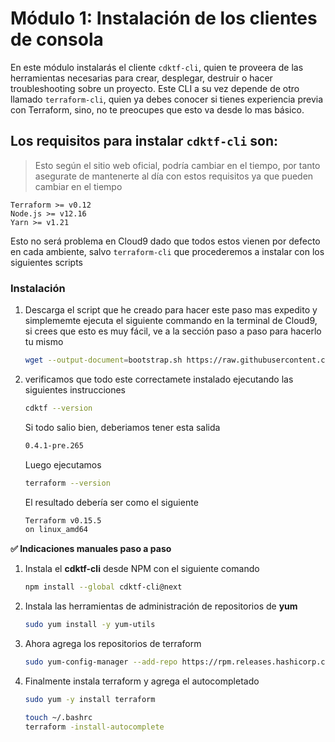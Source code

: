 # Módulo 1: Instalación de los clientes de consola

En este módulo instalarás el cliente `cdktf-cli`, quien te proveera de las herramientas necesarias para crear, desplegar, destruir o hacer troubleshooting sobre un proyecto. Este CLI a su vez depende de otro llamado `terraform-cli`, quien ya debes conocer si tienes experiencia previa con Terraform, sino, no te preocupes que esto va desde lo mas básico.

## Los requisitos para instalar `cdktf-cli` son:
> Esto según el sitio web oficial, podría cambiar en el tiempo, por tanto asegurate de mantenerte al día con estos requisitos ya que pueden cambiar en el tiempo

    Terraform >= v0.12
    Node.js >= v12.16
    Yarn >= v1.21
    
Esto no será problema en Cloud9 dado que todos estos vienen por defecto en cada ambiente, salvo `terraform-cli` que procederemos a instalar con los siguientes scripts

### Instalación


1. Descarga el script que he creado para hacer este paso mas expedito y simplememte ejecuta el siguiente commando en la terminal de Cloud9, si crees que esto es muy fácil, ve a la sección paso a paso para hacerlo tu mismo
    ```bash
    wget --output-document=bootstrap.sh https://raw.githubusercontent.com/hadock/CDKTF-From-Zero-to-Hero/master/Assets/scripts/bootstrap.sh && chmod u+x bootstrap.sh && ./bootstrap.sh
    ```

2. verificamos que todo este correctamete instalado ejecutando las siguientes instrucciones
    ```bash
    cdktf --version
    ```

    Si todo salio bien, deberiamos tener esta salida
    
    ```sh
    0.4.1-pre.265
    ```
    
    Luego ejecutamos 
    
    ```bash
    terraform --version
    ```
    
    El resultado debería ser como el siguiente
    
    ```bash
    Terraform v0.15.5
    on linux_amd64
    ```
    
**:white_check_mark: Indicaciones manuales paso a paso**

1. Instala el **cdktf-cli** desde NPM con el siguiente comando
    ```bash
    npm install --global cdktf-cli@next
    ```

1. Instala las herramientas de administración de repositorios de **yum**
    ```bash
    sudo yum install -y yum-utils
    ```
1. Ahora agrega los repositorios de terraform 
    ```bash
    sudo yum-config-manager --add-repo https://rpm.releases.hashicorp.com/AmazonLinux/hashicorp.repo
    ```
1. Finalmente instala terraform y agrega el autocompletado 
    ```bash
    sudo yum -y install terraform
    ```

    ```bash
    touch ~/.bashrc
    terraform -install-autocomplete
    ```
 